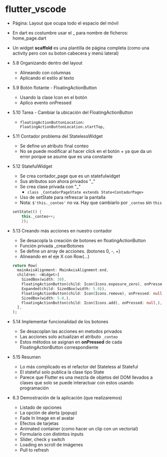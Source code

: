 # flutter_vscode

- Página: Layout que ocupa todo el espacio del móvil
- En dart es costumbre usar el _ para nombre de ficheros: home_page.dart
- Un widget **scaffold** es una plantilla de página completa (como una activity pero con su boton cabecera y menú lateral)
- 5.8 Organizando dentro del layout
    - Alineando con columnas 
    - Aplicando el estilo al texto
- 5.9 Botón flotante - FloatingActionButton
    - Usando la clase Icon en el botón
    - Aplico evento onPressed
- 5.10 Tarea - Cambiar la ubicación del FloatingActionButton
    - `floatingActionButtonLocation: FloatingActionButtonLocation.startTop,`
- 5.11 Contador problema del StatelessWidget
    - Se define un atributo final conteo
    - No se puede modificar al hacer click en el botón + ya que da un error porque se asume que es una constante
- 5.12 StatefulWidget
    - Se crea contador_page que es un statefulwidget
    - Sus atributos son ahora privados "_"
    - Se crea clase privada con "_"
        - `class _ContadorPageState extends State<ContadorPage>`
    - Uso de setState para refrescar la pantalla
    - Nota: `$'this._conteo'` no va. Hay que cambiarlo por `_conteo` sin `this`
    ```dart
    setState(() {
        this._conteo++;
        });
    ```
- 5.13 Creando más acciones en nuestro contador 
    - Se desacopla la creación de botones en floatingActionButton
    - Función privada _crearBotones
    - Se define un array de acciones. (botones 0, -, +)
    - Alineando en el eje X con Row(...)
    ```dart
    return Row(
      mainAxisAlignment: MainAxisAlignment.end,
      children: <Widget>[
        SizedBox(width: 30),
        FloatingActionButton(child: Icon(Icons.exposure_zero), onPressed: null,),
        Expanded(child: SizedBox(width: 5.0)),
        FloatingActionButton(child: Icon(Icons.remove), onPressed: null,),
        SizedBox(width: 5.0,),
        FloatingActionButton(child: Icon(Icons.add), onPressed: null,),
      ],
    );
    ```
- 5.14 Implementar funcionalidad de los botones
    - Se desacoplan las acciones en metodos privados
    - Las acciones solo actualizan el atributo `_conteo`
    - Estos métodos se asignan en **onPressed** de cada FloatingActionButton correspondiente
- 5.15 Resumen
    - Lo más complicado es el refactor del Stateless al Stateful
    - El stateful solo publica la clase tipo State
    - Parece que Flutter es una mezcla de objetos del DOM llevados a clases que solo se puede interactuar con estos usando programación

- 6.3 Demostración de la aplicación (que realizaremos)
    - Listado de opciones
    - La opción de alerta (popup)
    - Fade In Image en el avatar
    - Efectos de tarjetas
    - Animated container (como hacer un clip con un vectorial)
    - Formulario con distintos inputs
    - Slider, check y switch
    - Loading en scroll de imágenes
    - Pull to refresh
